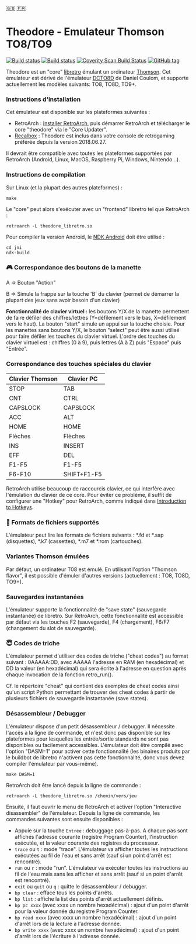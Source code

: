 [:gb:](https://github.com/Zlika/theodore/blob/master/README.md)
[:fr:](https://github.com/Zlika/theodore/blob/master/README-FR.md)

Theodore - Emulateur Thomson TO8/TO9
=====================================

[![Build status](https://travis-ci.org/Zlika/theodore.svg?branch=master)](https://travis-ci.org/Zlika/theodore)
[![Build status](https://ci.appveyor.com/api/projects/status/7lo7cohkpmn50ogk?svg=true)](https://ci.appveyor.com/project/Zlika/theodore)
[![Coverity Scan Build Status](https://scan.coverity.com/projects/15677/badge.svg)](https://scan.coverity.com/projects/zlika-theodore)
[![GitHub tag](https://img.shields.io/github/tag/Zlika/theodore.svg)](https://github.com/Zlika/theodore/releases)

Theodore est un "core" [libretro](https://github.com/libretro) émulant un ordinateur [Thomson](https://fr.wikipedia.org/wiki/Gamme_MOTO). Cet émulateur est dérivé de l'émulateur [DCTO8D](http://dcto8.free.fr/) de Daniel Coulom, et supporte actuellement les modèles suivants: TO8, TO8D, TO9+.

### Instructions d'installation

Cet émulateur est disponible sur les plateformes suivantes :
* RetroArch : [Installer RetroArch](http://www.retroarch.com/?page=platforms), puis démarrer RetroArch et télécharger le core "theodore" via le "Core Updater".
* [Recalbox](https://www.recalbox.com/) : Theodore est inclus dans votre console de retrogaming préférée depuis la version 2018.06.27.

Il devrait être compatible avec toutes les plateformes supportées par RetroArch (Android, Linux, MacOS, Raspberry Pi, Windows, Nintendo...).

### Instructions de compilation

Sur Linux (et la plupart des autres plateformes) :
```
make
```
Le "core" peut alors s'exécuter avec un "frontend" libretro tel que RetroArch :
```
retroarch -L theodore_libretro.so
```

Pour compiler la version Android, le [NDK Android](https://developer.android.com/ndk/downloads/) doit être utilisé :
```
cd jni
ndk-build
```

### :video_game: Correspondance des boutons de la manette

A => Bouton "Action"

B => Simule la frappe sur la touche 'B' du clavier (permet de démarrer la plupart des jeux sans avoir besoin d'un clavier)

**Fonctionnalité de clavier virtuel :** les boutons Y/X de la manette permettent de faire défiler des chiffres/lettres (Y=défilement vers le bas, X=défilement vers le haut). La bouton "start" simule un appui sur la touche choisie. Pour les manettes sans boutons Y/X, le bouton "select" peut être aussi utilisé pour faire défiler les touches du clavier virtuel.
L'ordre des touches du clavier virtuel est : chiffres (0 à 9), puis lettres (A à Z) puis "Espace" puis "Entrée".

### Correspondance des touches spéciales du clavier

| Clavier Thomson | Clavier PC |
| ------------- | ------------- |
| STOP  | TAB  |
| CNT  | CTRL  |
| CAPSLOCK  | CAPSLOCK  |
| ACC  | ALT  |
| HOME  | HOME  |
| Flèches  | Flèches  |
| INS  | INSERT  |
| EFF  | DEL  |
| F1-F5  | F1-F5  |
| F6-F10  | SHIFT+F1-F5  |

RetroArch utilise beaucoup de raccourcis clavier, ce qui interfère avec l'émulation du clavier de ce core. Pour éviter ce problème, il suffit de configurer une "Hotkey" pour RetroArch, comme indiqué dans [Introduction to Hotkeys](https://docs.libretro.com/guides/retroarch-keyboard-controls/#introduction-to-hotkeys).

### :floppy_disk: Formats de fichiers supportés

L'émulateur peut lire les formats de fichiers suivants : *.fd et *.sap (disquettes), *.k7 (cassettes), *.m7 et *.rom (cartouches).

### Variantes Thomson émulées

Par défaut, un ordinateur T08 est émulé. En utilisant l'option "Thomson flavor", il est possible d'émuler d'autres versions (actuellement : TO8, TO8D, TO9+).

### Sauvegardes instantanées

L'émulateur supporte la fonctionnalité de "save state" (sauvegarde instantanée) de libretro. Sur RetroArch, cette fonctionnalité est accessible par défaut via les touches F2 (sauvegarde), F4 (chargement), F6/F7 (changement du slot de sauvegarde).

### :innocent: Codes de triche

L'émulateur permet d'utiliser des codes de triche ("cheat codes") au format suivant : 0AAAAA:DD, avec AAAAA l'adresse en RAM (en hexadécimal) et DD la valeur (en hexadécimal) qui sera écrite à l'adresse en question après chaque invocation de la fonction retro_run().

Cf. le répertoire "cheat" qui contient des exemples de cheat codes ainsi qu'un script Python permettant de trouver des cheat codes à partir de plusieurs fichiers de sauvegarde instantanée (save states).

### Désassembleur / Debugger

L'émulateur dispose d'un petit désassembleur / debugger. Il nécessite l'accès à la ligne de commande, et n'est donc pas disponible sur les plateformes pour lesquelles les entrée/sortie standards ne sont pas disponibles ou facilement accessibles.
L'émulateur doit être compilé avec l'option "DASM=1" pour activer cette fonctionnalité (les binaires produits par le buildbot de libretro n'activent pas cette fonctionnalité, donc vous devez compiler l'émulateur par vous-même).
```
make DASM=1
```
RetroArch doit être lancé depuis la ligne de commande :
```
retroarch -L theodore_libretro.so /chemin/vers/jeu
```
Ensuite, il faut ouvrir le menu de RetroArch et activer l'option "Interactive disassembler" de l'émulateur.
Depuis la ligne de commande, les commandes suivantes sont ensuite disponibles :
* Appuie sur la touche `Entrée` : debuggage pas-à-pas. A chaque pas sont affichés l'adresse courante (registre Program Counter), l'instruction exécutée, et la valeur courante des registres du processeur.
* `trace` ou `t` : mode "trace". L'émulateur va afficher toutes les instructions exécutées au fil de l'eau et sans arrêt (sauf si un point d'arrêt est rencontré).
* `run` ou `r` : mode "run". L'émulateur va exécuter toutes les instructions au fil de l'eau mais sans les afficher et sans arrêt (sauf si un point d'arrêt est rencontré).
* `exit` ou `quit` ou `q` : quitte le désassembleur / debugger.
* `bp clear` : efface tous les points d'arrêts.
* `bp list` : affiche la list des points d'arrêt actuellement définis.
* `bp pc xxxx` (avec xxxx un nombre hexadécimal) : ajout d'un point d'arrêt pour la valeur donnée du registre Program Counter.
* `bp read xxxx` (avec xxxx un nombre hexadécimal) : ajout d'un point d'arrêt lors de la lecture à l'adresse donnée.
* `bp write xxxx` (avec xxxx un nombre hexadécimal) : ajout d'un point d'arrêt lors de l'écriture à l'adresse donnée.
